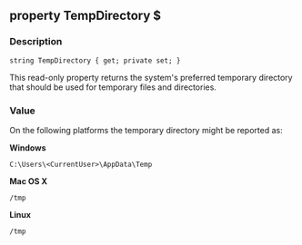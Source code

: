 ## property TempDirectory $ ##

### Description ###
	string TempDirectory { get; private set; }
This read-only property returns the system's preferred temporary directory that should be used for temporary files and directories.

### Value ###
On the following platforms the temporary directory might be reported as:

**Windows**

	C:\Users\<CurrentUser>\AppData\Temp

**Mac OS X**

	/tmp

**Linux**

	/tmp